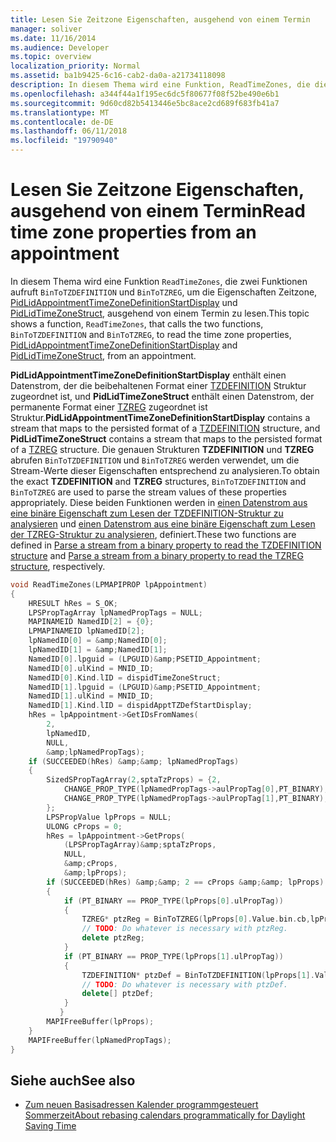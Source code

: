 ```yaml
---
title: Lesen Sie Zeitzone Eigenschaften, ausgehend von einem Termin
manager: soliver
ms.date: 11/16/2014
ms.audience: Developer
ms.topic: overview
localization_priority: Normal
ms.assetid: ba1b9425-6c16-cab2-da0a-a21734118098
description: In diesem Thema wird eine Funktion, ReadTimeZones, die die beiden Funktionen, BinToTZDEFINITION und BinToTZREG, lesen die Zeitzone Eigenschaften, PidLidAppointmentTimeZoneDefinitionStartDisplay und PidLidTimeZoneStruct, ausgehend von einem Termin aufruft.
ms.openlocfilehash: a344f44a1f195ec6dc5f80677f08f52be490e6b1
ms.sourcegitcommit: 9d60cd82b5413446e5bc8ace2cd689f683fb41a7
ms.translationtype: MT
ms.contentlocale: de-DE
ms.lasthandoff: 06/11/2018
ms.locfileid: "19790940"
---
```

# <a name="read-time-zone-properties-from-an-appointment"></a><span data-ttu-id="4d823-103">Lesen Sie Zeitzone Eigenschaften, ausgehend von einem Termin</span><span class="sxs-lookup"><span data-stu-id="4d823-103">Read time zone properties from an appointment</span></span>

<span data-ttu-id="4d823-104">In diesem Thema wird eine Funktion `ReadTimeZones`, die zwei Funktionen aufruft `BinToTZDEFINITION` und `BinToTZREG`, um die Eigenschaften Zeitzone, [PidLidAppointmentTimeZoneDefinitionStartDisplay](http://msdn.microsoft.com/library/08239670-3211-420c-99d7-0056ed967cb8%28Office.15%29.aspx) und [PidLidTimeZoneStruct](http://msdn.microsoft.com/library/2acf0036-2f3e-4f90-8614-7aa667860f74%28Office.15%29.aspx), ausgehend von einem Termin zu lesen.</span><span class="sxs-lookup"><span data-stu-id="4d823-104">This topic shows a function,  `ReadTimeZones`, that calls the two functions,  `BinToTZDEFINITION` and  `BinToTZREG`, to read the time zone properties, [PidLidAppointmentTimeZoneDefinitionStartDisplay](http://msdn.microsoft.com/library/08239670-3211-420c-99d7-0056ed967cb8%28Office.15%29.aspx) and [PidLidTimeZoneStruct](http://msdn.microsoft.com/library/2acf0036-2f3e-4f90-8614-7aa667860f74%28Office.15%29.aspx), from an appointment.</span></span>
  
<span data-ttu-id="4d823-105">**PidLidAppointmentTimeZoneDefinitionStartDisplay** enthält einen Datenstrom, der die beibehaltenen Format einer [TZDEFINITION](tzdefinition.md) Struktur zugeordnet ist, und **PidLidTimeZoneStruct** enthält einen Datenstrom, der permanente Format einer [TZREG](tzreg.md) zugeordnet ist Struktur.</span><span class="sxs-lookup"><span data-stu-id="4d823-105">**PidLidAppointmentTimeZoneDefinitionStartDisplay** contains a stream that maps to the persisted format of a [TZDEFINITION](tzdefinition.md) structure, and **PidLidTimeZoneStruct** contains a stream that maps to the persisted format of a [TZREG](tzreg.md) structure.</span></span> <span data-ttu-id="4d823-106">Die genauen Strukturen **TZDEFINITION** und **TZREG** abrufen `BinToTZDEFINITION` und `BinToTZREG` werden verwendet, um die Stream-Werte dieser Eigenschaften entsprechend zu analysieren.</span><span class="sxs-lookup"><span data-stu-id="4d823-106">To obtain the exact **TZDEFINITION** and **TZREG** structures,  `BinToTZDEFINITION` and  `BinToTZREG` are used to parse the stream values of these properties appropriately.</span></span> <span data-ttu-id="4d823-107">Diese beiden Funktionen werden in [einen Datenstrom aus eine binäre Eigenschaft zum Lesen der TZDEFINITION-Struktur zu analysieren](how-to-parse-stream-from-binary-property-to-read-tzdefinition-structure.md) und [einen Datenstrom aus eine binäre Eigenschaft zum Lesen der TZREG-Struktur zu analysieren](how-to-parse-a-stream-from-a-binary-property-to-read-the-tzreg-structure.md), definiert.</span><span class="sxs-lookup"><span data-stu-id="4d823-107">These two functions are defined in [Parse a stream from a binary property to read the TZDEFINITION structure](how-to-parse-stream-from-binary-property-to-read-tzdefinition-structure.md) and [Parse a stream from a binary property to read the TZREG structure](how-to-parse-a-stream-from-a-binary-property-to-read-the-tzreg-structure.md), respectively.</span></span> 
  
```cpp
void ReadTimeZones(LPMAPIPROP lpAppointment) 
{ 
    HRESULT hRes = S_OK; 
    LPSPropTagArray lpNamedPropTags = NULL; 
    MAPINAMEID NamedID[2] = {0}; 
    LPMAPINAMEID lpNamedID[2]; 
    lpNamedID[0] = &amp;NamedID[0]; 
    lpNamedID[1] = &amp;NamedID[1]; 
    NamedID[0].lpguid = (LPGUID)&amp;PSETID_Appointment; 
    NamedID[0].ulKind = MNID_ID; 
    NamedID[0].Kind.lID = dispidTimeZoneStruct; 
    NamedID[1].lpguid = (LPGUID)&amp;PSETID_Appointment; 
    NamedID[1].ulKind = MNID_ID; 
    NamedID[1].Kind.lID = dispidApptTZDefStartDisplay; 
    hRes = lpAppointment->GetIDsFromNames( 
        2, 
        lpNamedID, 
        NULL, 
        &amp;lpNamedPropTags); 
    if (SUCCEEDED(hRes) &amp;&amp; lpNamedPropTags) 
    { 
        SizedSPropTagArray(2,sptaTzProps) = {2, 
            CHANGE_PROP_TYPE(lpNamedPropTags->aulPropTag[0],PT_BINARY), 
            CHANGE_PROP_TYPE(lpNamedPropTags->aulPropTag[1],PT_BINARY), 
        }; 
        LPSPropValue lpProps = NULL; 
        ULONG cProps = 0; 
        hRes = lpAppointment->GetProps( 
            (LPSPropTagArray)&amp;sptaTzProps, 
            NULL, 
            &amp;cProps, 
            &amp;lpProps); 
        if (SUCCEEDED(hRes) &amp;&amp; 2 == cProps &amp;&amp; lpProps) 
        { 
            if (PT_BINARY == PROP_TYPE(lpProps[0].ulPropTag)) 
            { 
                TZREG* ptzReg = BinToTZREG(lpProps[0].Value.bin.cb,lpProps[0].Value.bin.lpb); 
                // TODO: Do whatever is necessary with ptzReg. 
                delete ptzReg; 
            } 
            if (PT_BINARY == PROP_TYPE(lpProps[1].ulPropTag)) 
            { 
                TZDEFINITION* ptzDef = BinToTZDEFINITION(lpProps[1].Value.bin.cb,lpProps[1].Value.bin.lpb); 
                // TODO: Do whatever is necessary with ptzDef. 
                delete[] ptzDef; 
            } 
           } 
        MAPIFreeBuffer(lpProps); 
    } 
    MAPIFreeBuffer(lpNamedPropTags); 
}
```

## <a name="see-also"></a><span data-ttu-id="4d823-108">Siehe auch</span><span class="sxs-lookup"><span data-stu-id="4d823-108">See also</span></span>

- [<span data-ttu-id="4d823-109">Zum neuen Basisadressen Kalender programmgesteuert Sommerzeit</span><span class="sxs-lookup"><span data-stu-id="4d823-109">About rebasing calendars programmatically for Daylight Saving Time</span></span>](about-rebasing-calendars-programmatically-for-daylight-saving-time.md)

